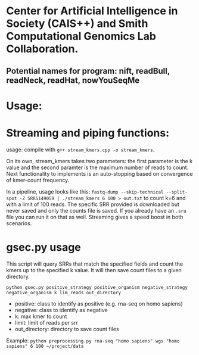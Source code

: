 # Center for Artificial Intelligence in Society (CAIS++) and Smith Computational Genomics Lab Collaboration.
## Potential names for program: nift, readBull, readNeck, readHat, nowYouSeqMe

# Usage:

# Streaming and piping functions:
usage: compile with `g++ stream_kmers.cpp -o stream_kmers`.

On its own, stream_kmers takes two parameters: the first parameter is the k value and the second paramter is the maximum number of reads to count. Next functionality to implements is an auto-stopping based on convergence of kmer-count frequency.

In a pipeline, usage looks like this: `fastq-dump --skip-technical --split-spot -Z SRR5149059 | ./stream_kmers 6 100 > out.txt` to count k=6 and with a limit of 100 reads. The specific SRR provided is downloaded but never saved and only the counts file is saved. If you already have an `.sra` file you can run it on that as well. Streaming gives a speed boost in both scenarios.

# gsec.py usage
This script will query SRRs that match the specified fields and count the kmers up to the specified k value. It will then save count files to a given directory.


`python gsec.py positive_strategy positive_organism negative_strategy negative_organism k lim_reads out_directory`
- positive: class to identify as positive (e.g. rna-seq on homo sapiens)
- negative: class to identify as negative
- k: max kmer to count
- limit: limit of reads per srr
- out_directory: directory to save count files

Example:
`python preprocessing.py rna-seq "homo sapiens" wgs "homo sapiens" 6 100 ~/project/data`
